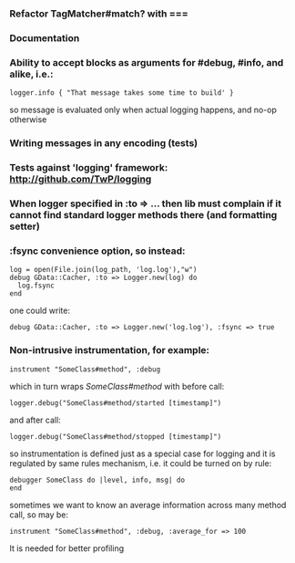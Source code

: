 ### Refactor TagMatcher#match? with ===
### Documentation

### Ability to accept blocks as arguments for #debug, #info, and alike, i.e.:

    logger.info { "That message takes some time to build' }
   
   so message is evaluated only when actual logging happens, and no-op otherwise


### Writing messages in any encoding (tests)

### Tests against 'logging' framework: http://github.com/TwP/logging

### When logger specified in :to => ... then lib must complain if it cannot find standard logger methods there (and formatting setter)

### :fsync convenience option, so instead:

    log = open(File.join(log_path, 'log.log'),"w")
    debug GData::Cacher, :to => Logger.new(log) do
      log.fsync
    end

one could write:

    debug GData::Cacher, :to => Logger.new('log.log'), :fsync => true

### Non-intrusive instrumentation, for example:

    instrument "SomeClass#method", :debug
 
which in turn wraps *SomeClass#method* with before call:

    logger.debug("SomeClass#method/started [timestamp]")

and after call:

    logger.debug("SomeClass#method/stopped [timestamp]")

so instrumentation is defined just as a special case for logging and 
it is regulated by same rules mechanism, i.e. it could be turned on by rule: 

    debugger SomeClass do |level, info, msg| do
    end

sometimes we want to know an average information across many method call, so may be:

    instrument "SomeClass#method", :debug, :average_for => 100
                            
It is needed for better profiling
